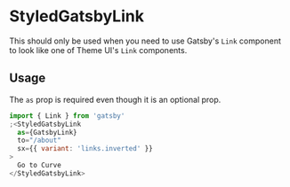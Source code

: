 # StyledGatsbyLink

This should only be used when you need to use Gatsby's `Link` component to look like one of Theme UI's `Link` components.

## Usage

The `as` prop is required even though it is an optional prop.

```jsx
import { Link } from 'gatsby'
;<StyledGatsbyLink
  as={GatsbyLink}
  to="/about"
  sx={{ variant: 'links.inverted' }}
>
  Go to Curve
</StyledGatsbyLink>
```
